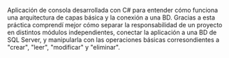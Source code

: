 Aplicación de consola desarrollada con C# para entender cómo funciona una arquitectura de capas básica y la conexión a una BD.
Gracias a esta práctica comprendí mejor cómo separar la responsabilidad de un proyecto en distintos módulos independientes, conectar la aplicación a una
BD de SQL Server, y manipularla con las operaciones básicas corresondientes a "crear", "leer", "modificar" y "eliminar".
